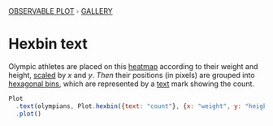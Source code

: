 <div style="color: grey; font: 13px/25.5px var(--sans-serif); text-transform: uppercase;"><h1 style="display: none;">Plot: Hexbin text</h1><a href="/plot">Observable Plot</a> › <a href="/@observablehq/plot-gallery">Gallery</a></div>

# Hexbin text

Olympic athletes are placed on this [heatmap](https://observablehq.com/@observablehq/plot-olympians-hexbin) according to their weight and height, [scaled](https://observablehq.com/plot/features/scales) by *x* and *y*. _Then_ their positions (in pixels) are grouped into [hexagonal bins](https://observablehq.com/plot/transforms/hexbin), which are represented by a [text](https://observablehq.com/plot/marks/text) mark showing the count.

```js echo
Plot
  .text(olympians, Plot.hexbin({text: "count"}, {x: "weight", y: "height"}))
  .plot()
```

